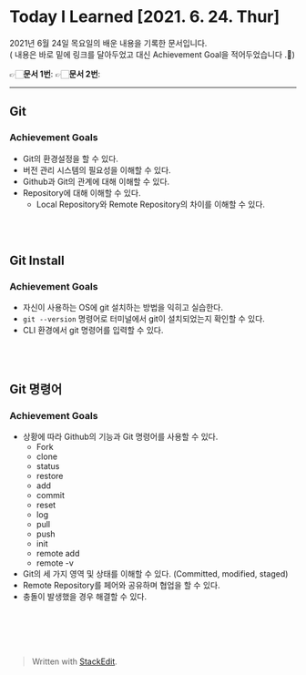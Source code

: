 ﻿# Today I Learned [2021. 6. 24. Thur]

2021년 6월 24일 목요일의 배운 내용을 기록한 문서입니다.  
( 내용은 바로 밑에 링크를 달아두었고 대신 Achievement Goal을 적어두었습니다 .🙂)

👉🏻**문서 1번**: 
👉🏻**문서 2번**: 

---
## Git
### Achievement Goals

-   Git의 환경설정을 할 수 있다.
-   버전 관리 시스템의 필요성을 이해할 수 있다.
-   Github과 Git의 관계에 대해 이해할 수 있다.
-   Repository에 대해 이해할 수 있다.
    -   Local Repository와 Remote Repository의 차이를 이해할 수 있다.

<br><br>

## Git Install
### Achievement Goals

-   자신이 사용하는 OS에 git 설치하는 방법을 익히고 실습한다.
-   `git --version` 명령어로 터미널에서 git이 설치되었는지 확인할 수 있다.
-   CLI 환경에서 git 명령어를 입력할 수 있다.

<br><br>


## Git 명령어
### Achievement Goals

-   상황에 따라 Github의 기능과 Git 명령어를 사용할 수 있다.
    -   Fork
    -   clone
    -   status
    -   restore
    -   add
    -   commit
    -   reset
    -   log
    -   pull
    -   push
    -   init
    -   remote add
    -   remote -v
-   Git의 세 가지 영역 및 상태를 이해할 수 있다. (Committed, modified, staged)
-   Remote Repository를 페어와 공유하며 협업을 할 수 있다.
-   충돌이 발생했을 경우 해결할 수 있다.



<br><br>
<br><br>



> Written with [StackEdit](https://stackedit.io/).
